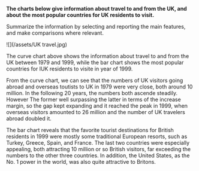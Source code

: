 **The charts below give information about travel to and from the UK, and about the most popular countries for UK residents to visit.**

Summarize the information by selecting and reporting the main features, and make comparisons where relevant.

![](/assets/UK travel.jpg)

The curve chart above shows the information about travel to and from the UK between 1979 and 1999, while the bar chart shows the most popular countries for IUK residents to visite in year of 1999.

From the curve chart, we can see that the numbers of UK visitors going abroad and overseas toutists to UK in 1979 were very close, both around 10 million. In the following 20 years, the numbers both ascende steadily. However The former well surpassing the latter in terms of the increase margin, so the gap kept expanding and it reached the peak in 1999, when overseas visitors amounted to 26 million and the number of UK travelers abroad doubled it.

The bar chart reveals that the favorite tourist destinations for British residents in 1999 were mostly some traditional European resorts, such as Turkey, Greece, Spain, and France. The last two countries were especially appealing, both attracting 10 million or so British visitors, far exceeding the numbers to the other three countries. In addition, the United States, as the No. 1 power in the world, was also quite attractive to Britons. 

